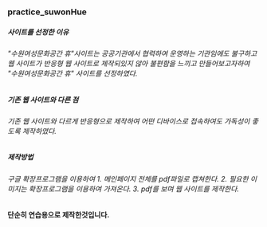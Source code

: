 ### practice_suwonHue
##### 사이트를 선정한 이유
###### "수원여성문화공간 휴"사이트는 공공기관에서 협력하여 운영하는 기관임에도 불구하고 웹 사이트가 반응형 웹 사이트로 제작되있지 않아 불편함을 느끼고 만들어보고자하여 "수원여성문화공간 휴" 사이트를 선정하였다.

##### 기존 웹 사이트와 다른 점
###### 기존 웹 사이트와 다르게 반응형으로 제작하여 어떤 디바이스로 접속하여도 가독성이 좋도록 제작하였다.

##### 제작방법
###### 구글 확장프로그램을 이용하여 1. 메인페이지 전체를 pdf파일로 캡쳐한다. 2. 필요한 이미지는 확장프로그램을 이용하여 가져온다. 3. pdf를 보며 웹 사이트를 제작한다. 

#### 단순히 연습용으로 제작한것입니다.  
